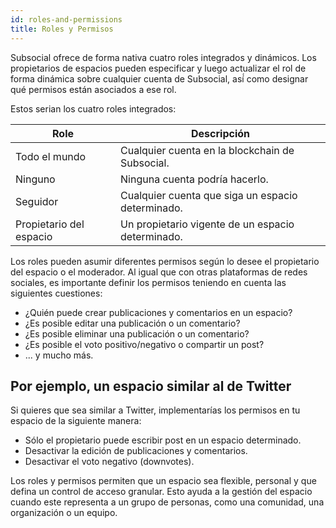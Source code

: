 ```yaml
---
id: roles-and-permissions
title: Roles y Permisos 
---
```


Subsocial ofrece de forma nativa cuatro roles integrados y dinámicos. Los propietarios de espacios pueden especificar y luego actualizar el rol de forma dinámica sobre cualquier cuenta de Subsocial, así́ como designar qué permisos están asociados a ese rol.

Estos serian los cuatro roles integrados:

| Role                    | Descripción                                       |
| ----------------------- | ------------------------------------------------- |
| Todo el mundo           | Cualquier cuenta en la blockchain de Subsocial.   |
| Ninguno                 | Ninguna cuenta podría hacerlo.                    |
| Seguidor                | Cualquier cuenta que siga un espacio determinado. |
| Propietario del espacio | Un propietario vigente de un espacio determinado. |

Los roles pueden asumir diferentes permisos según lo desee el propietario del espacio o el moderador. Al igual que con otras plataformas de redes sociales, es importante definir los permisos teniendo en cuenta las siguientes cuestiones:

- ¿Quién puede crear publicaciones y comentarios en un espacio?
- ¿Es posible editar una publicación o un comentario?
- ¿Es posible eliminar una publicación o un comentario?
- ¿Es posible el voto positivo/negativo o compartir un post?
- ... y mucho más.

## Por ejemplo, un espacio similar al de Twitter

Si quieres que sea similar a Twitter, implementarías los permisos en tu espacio de la siguiente manera:

- Sólo el propietario puede escribir post en un espacio determinado.
- Desactivar la edición de publicaciones y comentarios.
- Desactivar el voto negativo (downvotes).

Los roles y permisos permiten que un espacio sea flexible, personal y que defina un control de acceso granular. Esto ayuda a la gestión del espacio cuando este representa a un grupo de personas, como una comunidad, una organización o un equipo.

